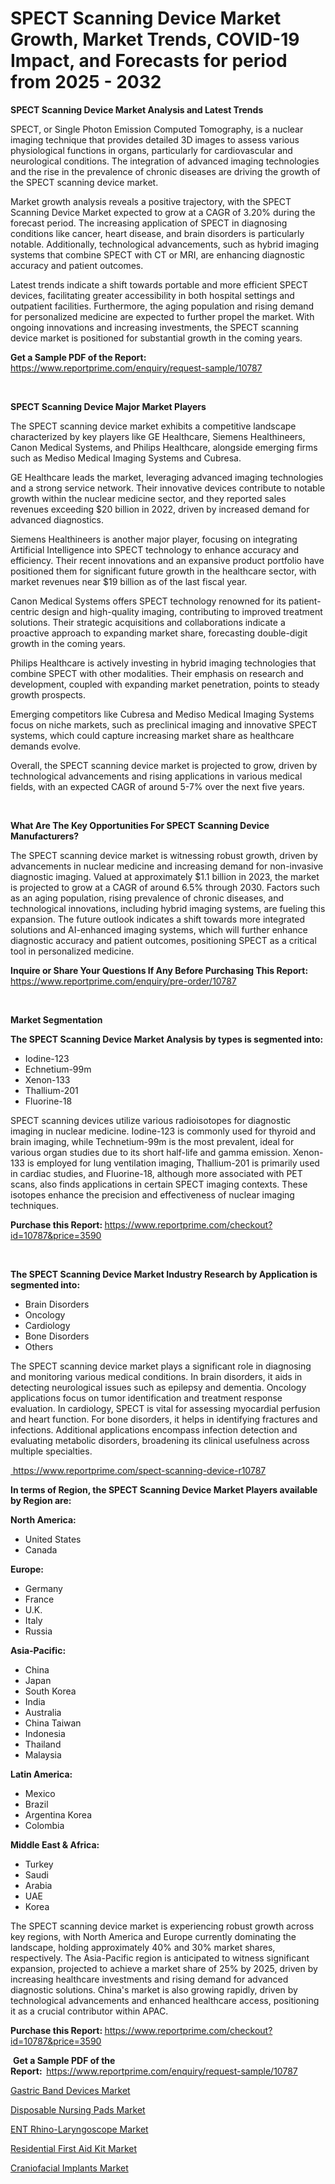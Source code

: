 <p><h1>SPECT Scanning Device Market Growth, Market Trends, COVID-19 Impact, and Forecasts for period from 2025 - 2032</h1></p><p><strong>SPECT Scanning Device Market Analysis and Latest Trends</strong></p>
<p><p>SPECT, or Single Photon Emission Computed Tomography, is a nuclear imaging technique that provides detailed 3D images to assess various physiological functions in organs, particularly for cardiovascular and neurological conditions. The integration of advanced imaging technologies and the rise in the prevalence of chronic diseases are driving the growth of the SPECT scanning device market.</p><p>Market growth analysis reveals a positive trajectory, with the SPECT Scanning Device Market expected to grow at a CAGR of 3.20% during the forecast period. The increasing application of SPECT in diagnosing conditions like cancer, heart disease, and brain disorders is particularly notable. Additionally, technological advancements, such as hybrid imaging systems that combine SPECT with CT or MRI, are enhancing diagnostic accuracy and patient outcomes.</p><p>Latest trends indicate a shift towards portable and more efficient SPECT devices, facilitating greater accessibility in both hospital settings and outpatient facilities. Furthermore, the aging population and rising demand for personalized medicine are expected to further propel the market. With ongoing innovations and increasing investments, the SPECT scanning device market is positioned for substantial growth in the coming years.</p></p>
<p><strong>Get a Sample PDF of the Report:&nbsp;</strong> <a href="https://www.reportprime.com/enquiry/request-sample/10787?utm_campaign=9&utm_medium=2&utm_source=Github&utm_content=ia&utm_term=24032025&utm_id=spect-scanning-device">https://www.reportprime.com/enquiry/request-sample/10787</a></p>
<p>&nbsp;</p>
<p><strong>SPECT Scanning Device Major Market Players</strong></p>
<p><p>The SPECT scanning device market exhibits a competitive landscape characterized by key players like GE Healthcare, Siemens Healthineers, Canon Medical Systems, and Philips Healthcare, alongside emerging firms such as Mediso Medical Imaging Systems and Cubresa. </p><p>GE Healthcare leads the market, leveraging advanced imaging technologies and a strong service network. Their innovative devices contribute to notable growth within the nuclear medicine sector, and they reported sales revenues exceeding $20 billion in 2022, driven by increased demand for advanced diagnostics.</p><p>Siemens Healthineers is another major player, focusing on integrating Artificial Intelligence into SPECT technology to enhance accuracy and efficiency. Their recent innovations and an expansive product portfolio have positioned them for significant future growth in the healthcare sector, with market revenues near $19 billion as of the last fiscal year.</p><p>Canon Medical Systems offers SPECT technology renowned for its patient-centric design and high-quality imaging, contributing to improved treatment solutions. Their strategic acquisitions and collaborations indicate a proactive approach to expanding market share, forecasting double-digit growth in the coming years.</p><p>Philips Healthcare is actively investing in hybrid imaging technologies that combine SPECT with other modalities. Their emphasis on research and development, coupled with expanding market penetration, points to steady growth prospects.</p><p>Emerging competitors like Cubresa and Mediso Medical Imaging Systems focus on niche markets, such as preclinical imaging and innovative SPECT systems, which could capture increasing market share as healthcare demands evolve.</p><p>Overall, the SPECT scanning device market is projected to grow, driven by technological advancements and rising applications in various medical fields, with an expected CAGR of around 5-7% over the next five years.</p></p>
<p>&nbsp;</p>
<p><strong>What Are The Key Opportunities For SPECT Scanning Device Manufacturers?</strong></p>
<p><p>The SPECT scanning device market is witnessing robust growth, driven by advancements in nuclear medicine and increasing demand for non-invasive diagnostic imaging. Valued at approximately $1.1 billion in 2023, the market is projected to grow at a CAGR of around 6.5% through 2030. Factors such as an aging population, rising prevalence of chronic diseases, and technological innovations, including hybrid imaging systems, are fueling this expansion. The future outlook indicates a shift towards more integrated solutions and AI-enhanced imaging systems, which will further enhance diagnostic accuracy and patient outcomes, positioning SPECT as a critical tool in personalized medicine.</p></p>
<p><strong>Inquire or Share Your Questions If Any Before Purchasing This Report:</strong> <a href="https://www.reportprime.com/enquiry/pre-order/10787?utm_campaign=9&utm_medium=2&utm_source=Github&utm_content=ia&utm_term=24032025&utm_id=spect-scanning-device">https://www.reportprime.com/enquiry/pre-order/10787</a></p>
<p>&nbsp;</p>
<p><strong>Market Segmentation</strong></p>
<p><strong>The SPECT Scanning Device Market Analysis by types is segmented into:</strong></p>
<p><ul><li>Iodine-123</li><li>Echnetium-99m</li><li>Xenon-133</li><li>Thallium-201</li><li>Fluorine-18</li></ul></p>
<p><p>SPECT scanning devices utilize various radioisotopes for diagnostic imaging in nuclear medicine. Iodine-123 is commonly used for thyroid and brain imaging, while Technetium-99m is the most prevalent, ideal for various organ studies due to its short half-life and gamma emission. Xenon-133 is employed for lung ventilation imaging, Thallium-201 is primarily used in cardiac studies, and Fluorine-18, although more associated with PET scans, also finds applications in certain SPECT imaging contexts. These isotopes enhance the precision and effectiveness of nuclear imaging techniques.</p></p>
<p><strong>Purchase this Report:&nbsp;</strong><a href="https://www.reportprime.com/checkout?id=10787&price=3590&utm_campaign=9&utm_medium=2&utm_source=Github&utm_content=ia&utm_term=24032025&utm_id=spect-scanning-device">https://www.reportprime.com/checkout?id=10787&price=3590</a></p>
<p>&nbsp;</p>
<p><strong>The SPECT Scanning Device Market Industry Research by Application is segmented into:</strong></p>
<p><ul><li>Brain Disorders</li><li>Oncology</li><li>Cardiology</li><li>Bone Disorders</li><li>Others</li></ul></p>
<p><p>The SPECT scanning device market plays a significant role in diagnosing and monitoring various medical conditions. In brain disorders, it aids in detecting neurological issues such as epilepsy and dementia. Oncology applications focus on tumor identification and treatment response evaluation. In cardiology, SPECT is vital for assessing myocardial perfusion and heart function. For bone disorders, it helps in identifying fractures and infections. Additional applications encompass infection detection and evaluating metabolic disorders, broadening its clinical usefulness across multiple specialties.</p></p>
<p><a href="https://www.reportprime.com/spect-scanning-device-r10787?utm_campaign=9&utm_medium=2&utm_source=Github&utm_content=ia&utm_term=24032025&utm_id=spect-scanning-device">&nbsp;https://www.reportprime.com/spect-scanning-device-r10787</a></p>
<p><strong>In terms of Region, the SPECT Scanning Device Market Players available by Region are:</strong></p>
<p>
    <p> <strong> North America: </strong>
        <ul>
            <li>United States</li>
            <li>Canada</li>
        </ul>
        </p> 
    <p> <strong> Europe: </strong>
        <ul>
            <li>Germany</li>
            <li>France</li>
            <li>U.K.</li>
            <li>Italy</li>
            <li>Russia</li>
        </ul>
        </p> 
    <p> <strong> Asia-Pacific: </strong>
        <ul>
            <li>China</li>
            <li>Japan</li>
            <li>South Korea</li>
            <li>India</li>
            <li>Australia</li>
            <li>China Taiwan</li>
            <li>Indonesia</li>
            <li>Thailand</li>
            <li>Malaysia</li>
        </ul>
        </p> 
    <p> <strong> Latin America: </strong>
        <ul>
            <li>Mexico</li>
            <li>Brazil</li>
            <li>Argentina Korea</li>
            <li>Colombia</li>
        </ul>
        </p> 
    <p> <strong> Middle East & Africa: </strong>
        <ul>
            <li>Turkey</li>
            <li>Saudi</li>
            <li>Arabia</li>
            <li>UAE</li>
            <li>Korea</li>
        </ul>
    </p>
    </p>
<p><p>The SPECT scanning device market is experiencing robust growth across key regions, with North America and Europe currently dominating the landscape, holding approximately 40% and 30% market shares, respectively. The Asia-Pacific region is anticipated to witness significant expansion, projected to achieve a market share of 25% by 2025, driven by increasing healthcare investments and rising demand for advanced diagnostic solutions. China's market is also growing rapidly, driven by technological advancements and enhanced healthcare access, positioning it as a crucial contributor within APAC.</p></p>
<p><strong>Purchase this Report: </strong><a href="https://www.reportprime.com/checkout?id=10787&price=3590&utm_campaign=9&utm_medium=2&utm_source=Github&utm_content=ia&utm_term=24032025&utm_id=spect-scanning-device">https://www.reportprime.com/checkout?id=10787&price=3590</a></p>
<p>&nbsp;<strong>Get a Sample PDF of the Report:&nbsp;&nbsp;</strong><a href="https://www.reportprime.com/enquiry/request-sample/10787?utm_campaign=9&utm_medium=2&utm_source=Github&utm_content=ia&utm_term=24032025&utm_id=spect-scanning-device">https://www.reportprime.com/enquiry/request-sample/10787</a></p>
<p><strong></strong></p>
<p><p><a href="https://github.com/ogbadujonito22/Market-Research-Report-List-1/blob/main/gastric-band-devices-market.md?utm_campaign=9&utm_medium=2&utm_source=Github&utm_content=ia&utm_term=24032025&utm_id=spect-scanning-device">Gastric Band Devices Market</a></p><p><a href="https://github.com/lemiranajd/Market-Research-Report-List-1/blob/main/disposable-nursing-pads-market.md?utm_campaign=9&utm_medium=2&utm_source=Github&utm_content=ia&utm_term=24032025&utm_id=spect-scanning-device">Disposable Nursing Pads Market</a></p><p><a href="https://github.com/dovbusmrking/Market-Research-Report-List-1/blob/main/ent-rhino-laryngoscope-market.md?utm_campaign=9&utm_medium=2&utm_source=Github&utm_content=ia&utm_term=24032025&utm_id=spect-scanning-device">ENT Rhino-Laryngoscope Market</a></p><p><a href="https://github.com/ghimergela93/Market-Research-Report-List-1/blob/main/residential-first-aid-kit-market.md?utm_campaign=9&utm_medium=2&utm_source=Github&utm_content=ia&utm_term=24032025&utm_id=spect-scanning-device">Residential First Aid Kit Market</a></p><p><a href="https://github.com/pichuaadh0/Market-Research-Report-List-1/blob/main/craniofacial-implants-market.md?utm_campaign=9&utm_medium=2&utm_source=Github&utm_content=ia&utm_term=24032025&utm_id=spect-scanning-device">Craniofacial Implants Market</a></p></p>